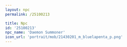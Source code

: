 ```yaml
---
layout: npc
permalink: /25100213

title: Npc
id: '25100213'
npc_name: 'Daemon Summoner'
icon_url: 'portrait/mob/21430201_m_bluelapenta_p.png'
---
```

